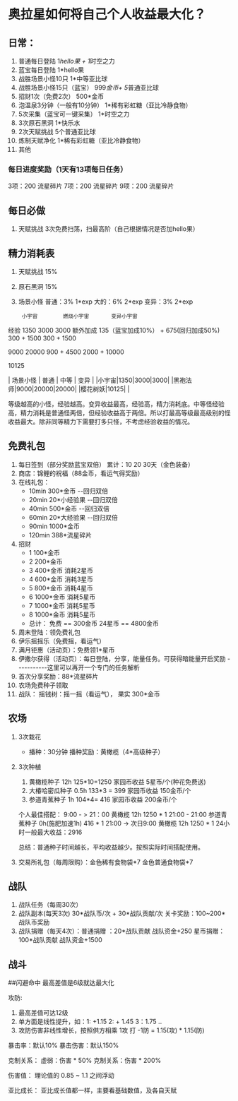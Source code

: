 # 奥拉星如何将自己个人收益最大化？

##  日常：

1. 普通每日登陆             1*hello果 + 1*时空之力
2. 蓝宝每日登陆             1*hello果
3. 战胜场景小怪10只         1*中等亚比球
4. 战胜场景小怪15只（蓝宝）  999*金币+ 5*普通亚比球
5. 招财1次（免费2次）         500*金币
6. 泡温泉3分钟（一般有10分钟）  1*稀有彩虹糖（亚比冷静食物）
7. 5次采集（蓝宝可一键采集）    1*时空之力
8. 3次原石黑洞               1*快乐水
9. 2次天赋挑战                5个普通亚比球  
10. 炼制天赋净化               1*稀有彩虹糖（亚比冷静食物）
11. 其他


### 每日进度奖励（1天有13项每日任务）
3项：200  流星碎片
7项：200  流星碎片
9项：200  流星碎片

## 每日必做

1. 天赋挑战   3次免费扫荡，扫最高阶（自己根据情况是否加hello果）
   

## 精力消耗表

1. 天赋挑战  15%
2. 原石黑洞  15%
3. 场景小怪 普通：3%  1\*exp  大的：6%  2\*exp 变异：3%  2\*exp

        小宇宙        燃烧小宇宙       变异小宇宙
经验        1350       3000               3000
额外加成    135（蓝宝加成10%） +  675(回归加成50%)        300 + 1500      300 + 1500

9000                20000
900 + 4500    2000 + 10000

10125

| 场景小怪 | 普通  | 中等 | 变异 |
|小宇宙|1350|3000|3000|
|黑袍法师|9000|20000|20000|
|樱花树妖|10125|    |

等级越高的小怪，经验越高。变异收益最高，经验高，精力消耗底。中等怪经验高，精力消耗是普通怪两倍，但经验收益高于两倍。所以打最高等级最高级别的怪收益最大。除非同等精力下需要打多只怪，不考虑经验收益的情况。

## 免费礼包

1. 每日签到（部分奖励蓝宝双倍）  累计：10   20  30天（金色装备）
2. 商店：锦鲤的祝福（88金币，看运气得奖励）
3. 在线礼包：
   * 10min      300*金币        --回归双倍
   * 20min      20*小经验果     --回归双倍
   * 40min      500*金币        --回归双倍
   * 60min      20*大经验果     --回归双倍
   * 90min      1000*金币       
   * 120min     388*流星碎片
4. 招财   
   * 1      100*金币
   * 2      200*金币
   * 3      400*金币    消耗2星币
   * 4      600*金币    消耗3星币
   * 5      800*金币    消耗4星币
   * 6      1000*金币    消耗5星币
   * 7      1000*金币    消耗5星币
   * 8      1000*金币    消耗5星币
   * 总计： 免费 == 300金币     24星币 == 4800金币
5. 周末登陆：领免费礼包
6. 伊乐摇摇乐（免费摇，看运气）
7. 满月钜惠（活动页）：免费领1*星币
8. 伊撒尔获得（活动页）：每日登陆，分享，能量任务。可获得暗能量开启奖励
   -----------这里可以再开一个专门的任务解析
9. 首次分享奖励：88*流星碎片 
10. 农场免费种子领取
11. 战队： 摇钱树：摇一摇（看运气）， 果实 300*金币


## 农场
1. 3次栽花
   * 播种：30分钟  播种奖励：黄橄榄（4*高级种子）
2. 3次种植  
    1. 黄橄榄种子           12h 125*10=1250 家园币收益    5星币/个(种花免费送) 
    2. 大椿哈密瓜种子       0.5h  133*3 = 399 家园币收益  150金币/个
    3. 参道青蕉种子         1h   104*4= 416 家园币收益    200金币/个

    个人最佳搭配：
    9:00 - > 21：00 黄橄榄  12h   1250 * 1
    21:00 - 21:00 参道青蕉种子   0h(施肥加速1h)  416 * 1 
    21:00 -> 次日9:00 黄橄榄 12h  1250 * 1
    24小时一般最大收益：2916

    总结：普通种子时间越长，平均收益越少。按照实际时间搭配使用。

3. 交易所礼包（每周限购）：金色稀有食物袋*7  金色普通食物袋\*7


## 战队
1. 战队任务（每周30次）
2. 战队副本(每天3次) 30*战队币/次 + 30\*战队贡献/次 关卡奖励：100~200\*战队币奖励
3. 战队捐赠（每天4次）：普通捐赠 ：20*战队贡献 战队资金+250  星币捐赠：100\*战队贡献 战队资金+1500



## 战斗

##闪避命中   最高差值是6级就达最大化

攻防:
1. 最高差值可达12级
2. 单方面是线性提升，如：1: +1.15  2: + 1.45  3：1.75 ..
3. 攻防伤害非线性增长，按照供方相乘 1攻 打 -1防 =  1.15(攻) * 1.15(防) 

暴击率：默认10% 
暴击伤害：默认150%

克制关系：
虚弱：伤害 * 50%
克制关系：伤害 * 200%

伤害值：
理论值的 0.85 ~ 1.1 之间浮动

亚比成长：
亚比成长值都一样，主要看基础数值，及各自天赋
